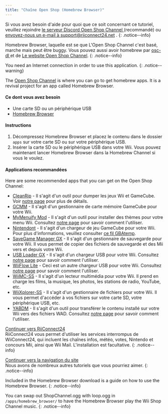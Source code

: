 ```yaml
---
title: "Chaîne Open Shop (Homebrew Browser)"
---
```


Si vous avez besoin d'aide pour quoi que ce soit concernant ce tutoriel, veuillez rejoindre [le serveur Discord Open Shop Channel ](https://discord.gg/osc) (recommandé) ou [envoyez-nous un e-mail à support@riiconnect24.net](mailto:support@riiconnect24.net) .
{: .notice--info}

Homebrew Browser, laquelle est se que L'Open Shop Channel c'est basé, marche mais peut être buggy. Vous pouvez aussi avoir homebrew par [ osc-dl ](https://github.com/dhtdht020/osc-dl/releases/latest) et de [ Le website Open Shop Channel](https://oscwii.org/).
{: .notice--info}

You need an Internet connection in order to use this application.
{: .notice--warning}

The [Open Shop Channel](https://oscwii.org/) is where you can go to get homebrew apps. It is a revival project for an app called Homebrew Browser.

#### Ce dont vous avez besoin
* Une carte SD ou un périphérique USB
* [Homebrew Browser](/assets/files/homebrew_browser_v0.3.9e.zip)

#### Instructions

1. Décompressez Homebrew Browser et placez le contenu dans le dossier `apps` sur votre carte SD ou sur votre périphérique USB.
2. Insérer la carte SD ou le périphérique USB dans votre Wii. Vous pouvez maintenant lancer Homebrew Browser dans la Homebrew Channel si vous le voulez.

#### Applications recommandées

Here are some recommended apps that you can get on the Open Shop Channel:

- [CleanRip](https://oscwii.org/library/app/CleanRip) - Il s'agit d'un outil pour dumper les jeux Wii et GameCube. Voir [notre page](dump-games) pour plus de détails.
- [GCMM](https://oscwii.org/library/app/gcmm) - Il s'agit d'un gestionnaire de carte mémoire GameCube pour votre Wii.
- [MyMenuify Mod](https://oscwii.org/library/app/mymenuifymod) - Il s'agit d'un outil pour installer des thèmes pour votre menu Wii. Consultez [notre page](themes) pour savoir comment l'utiliser.
- [Nintendont](https://oscwii.org/library/app/nintendont) - Il s'agit d'un chargeur de jeu GameCube pour votre Wii. Pour plus d'informations, veuillez consulter [ce fil GBAtemp](https://gbatemp.net/threads/nintendont.349258/).
- [SaveGame Manager GX](https://oscwii.org/library/app/savegame_manager_gx) - Il s'agit d'un gestionnaire de sauvegarde pour votre Wii. Il vous permet de copier des fichiers de sauvegarde et des Mii vers et depuis votre Wii.
- [USB Loader GX](https://oscwii.org/library/app/usbloader_gx) - Il s'agit d'un chargeur USB pour votre Wii. Consultez [notre page](usbloadergx) pour savoir comment l'utiliser.
- [WiiFlow Lite](https://oscwii.org/library/app/wiiflow) - Ceci est un autre chargeur USB pour votre Wii. Consultez [notre page](wiiflow) pour savoir comment l'utiliser.
- [WiiMC-SS](https://oscwii.org/library/app/wiimc-ss) - Il s'agit d'un lecteur multimédia pour votre Wii. Il prend en charge les films, la musique, les photos, les stations de radio, YouTube, etc.
- [WiiXplorer-SS](https://oscwii.org/library/app/wiixplorer-ss) - Il s'agit d'un gestionnaire de fichiers pour votre Wii. Il vous permet d'accéder à vos fichiers sur votre carte SD, votre périphérique USB, etc.
- [YABDM](https://oscwii.org/library/app/Yet-Another-BlueDump-Mod) - Il s'agit d'un outil pour transférer le contenu installé sur votre Wii vers des fichiers WAD. Consultez [notre page](dump-wads) pour savoir comment l'utiliser.

[Continuer vers RiiConnect24](riiconnect24) <br> RiiConnect24 vous permet d'utiliser les services interrompus de WiiConnect24, qui incluent les chaînes infos, météo, votes, Nintendo et concours Mii, ainsi que Wii Mail. L'installation est facultative.
{: .notice--info}

[Continuer vers la navigation du site](site-navigation)<br> Nous avons de nombreux autres tutoriels que vous pourriez aimer.
{: .notice--info}

Included in the Homebrew Browser download is a guide on how to use the Homebrew Browser.
{: .notice--info}

You can swap out ShopChannel.ogg with loop.ogg in `/apps/homebrew_browser/` to have the Homebrew Browser play the Wii Shop Channel music.
{: .notice--info}
